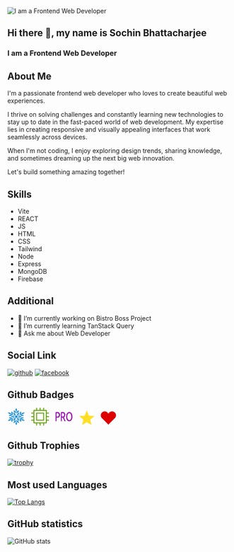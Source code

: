 ![I am a Frontend Web Developer](https://i.ibb.co.com/jG4jkpg/2109958.jpg)
## Hi there 👋, my name is Sochin Bhattacharjee
### I am a Frontend Web Developer

## About Me
I'm a passionate frontend web developer who loves to create beautiful web experiences.

I thrive on solving challenges and constantly learning new technologies to stay up to date in the fast-paced world of web development. My expertise lies in creating responsive and visually appealing interfaces that work seamlessly across devices.

When I'm not coding, I enjoy exploring design trends, sharing knowledge, and sometimes dreaming up the next big web innovation.

Let's build something amazing together!

## Skills
- Vite
- REACT
- JS
- HTML
- CSS
- Tailwind
- Node
- Express
- MongoDB
- Firebase

## Additional
- 🔭 I’m currently working on Bistro Boss Project 
- 🌱 I’m currently learning TanStack Query 
- 💬 Ask me about Web Developer 

## Social Link
[<img src='https://cdn.jsdelivr.net/npm/simple-icons@3.0.1/icons/github.svg' alt='github' height='40'>](https://github.com/sochin-bhattacharjee)  [<img src='https://cdn.jsdelivr.net/npm/simple-icons@3.0.1/icons/facebook.svg' alt='facebook' height='40'>](https://www.facebook.com/sochin.bhattacharjee.2024)  

## Github Badges
<a href='https://archiveprogram.github.com/'><img src='https://raw.githubusercontent.com/acervenky/animated-github-badges/master/assets/acbadge.gif' width='40' height='40'></a> <a href='https://docs.github.com/en/developers'><img src='https://raw.githubusercontent.com/acervenky/animated-github-badges/master/assets/devbadge.gif' width='40' height='40'></a> <a href='https://github.com/pricing'><img src='https://raw.githubusercontent.com/acervenky/animated-github-badges/master/assets/pro.gif' width='40' height='40'></a> <a href='https://stars.github.com/'><img src='https://raw.githubusercontent.com/acervenky/animated-github-badges/master/assets/starbadge.gif' width='35' height='35'></a> <a href='https://docs.github.com/en/github/supporting-the-open-source-community-with-github-sponsors'><img src='https://raw.githubusercontent.com/acervenky/animated-github-badges/master/assets/sponsorbadge.gif' width='35' height='35'></a> 

## Github Trophies
[![trophy](https://github-profile-trophy.vercel.app/?username=sochin-bhattacharjee)](https://github.com/ryo-ma/github-profile-trophy)

## Most used Languages
[![Top Langs](https://github-readme-stats.vercel.app/api/top-langs/?username=sochin-bhattacharjee)](https://github.com/anuraghazra/github-readme-stats)

## GitHub statistics
![GitHub stats](https://github-readme-stats.vercel.app/api?username=sochin-bhattacharjee&show_icons=true&count_private=true)  

